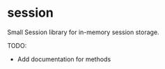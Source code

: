 # session

Small Session library for in-memory session storage.

TODO:
- Add documentation for methods